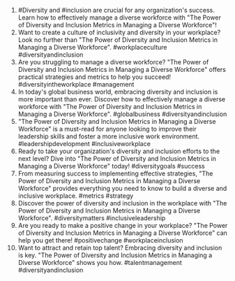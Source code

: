1. #Diversity and #inclusion are crucial for any organization's success. Learn how to effectively manage a diverse workforce with "The Power of Diversity and Inclusion Metrics in Managing a Diverse Workforce"!
2. Want to create a culture of inclusivity and diversity in your workplace? Look no further than "The Power of Diversity and Inclusion Metrics in Managing a Diverse Workforce". #workplaceculture #diversityandinclusion
3. Are you struggling to manage a diverse workforce? "The Power of Diversity and Inclusion Metrics in Managing a Diverse Workforce" offers practical strategies and metrics to help you succeed! #diversityintheworkplace #management
4. In today's global business world, embracing diversity and inclusion is more important than ever. Discover how to effectively manage a diverse workforce with "The Power of Diversity and Inclusion Metrics in Managing a Diverse Workforce". #globalbusiness #diversityandinclusion
5. "The Power of Diversity and Inclusion Metrics in Managing a Diverse Workforce" is a must-read for anyone looking to improve their leadership skills and foster a more inclusive work environment. #leadershipdevelopment #inclusiveworkplace
6. Ready to take your organization's diversity and inclusion efforts to the next level? Dive into "The Power of Diversity and Inclusion Metrics in Managing a Diverse Workforce" today! #diversitygoals #success
7. From measuring success to implementing effective strategies, "The Power of Diversity and Inclusion Metrics in Managing a Diverse Workforce" provides everything you need to know to build a diverse and inclusive workplace. #metrics #strategy
8. Discover the power of diversity and inclusion in the workplace with "The Power of Diversity and Inclusion Metrics in Managing a Diverse Workforce". #diversitymatters #inclusiveleadership
9. Are you ready to make a positive change in your workplace? "The Power of Diversity and Inclusion Metrics in Managing a Diverse Workforce" can help you get there! #positivechange #workplaceinclusion
10. Want to attract and retain top talent? Embracing diversity and inclusion is key. "The Power of Diversity and Inclusion Metrics in Managing a Diverse Workforce" shows you how. #talentmanagement #diversityandinclusion
